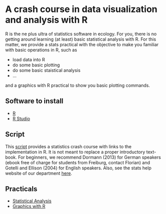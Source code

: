 # A crash course in data visualization and analysis with R
R is the ne plus ultra of statistics software in ecology. For you, there is no getting around learning (at least) basic statistical analysis with R.
For this matter, we provide a stats practical with the objective to make you familiar with basic operations in R, such as 

* load data into R
* do some basic plotting
* do some basic staistical analysis
* ...

and a graphics with R practical to show you basic plotting commands.

## Software to install

* [R](https://cran.r-project.org/)
* [R Studio](https://www.rstudio.com/products/rstudio/download/)


## Script 

This [script](https://github.com/florianhartig/ResearchSkills/blob/master/Labs/Statistics/Script/EssentialStatistics.pdf) provides a statistics crash course with links to the implementation in R.
It is not meant to replace a proper introductory text-book. For beginners, we recommend Dormann (2013) for German
speakers (ebook free of charge for students from Freiburg, contact Florian) and Gotelli and Ellison (2004) for English speakers. 
Also, see the stats help website of our department [here](http://biometry.github.io/APES/).

## Practicals 

* [Statistical Analysis](https://github.com/florianhartig/ResearchSkills/blob/master/Labs/Statistics/Practicals/StatisticalAnalysisInR/Statistics.md)
* [Graphics with R](https://github.com/florianhartig/ResearchSkills/blob/master/Labs/Statistics/Practicals/GraphicsR/Rgraphics.R)

